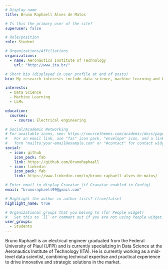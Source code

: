 ```yaml
---
# Display name
title: Bruno Raphaell Alves de Matos

# Is this the primary user of the site?
superuser: false

# Role/position
role: Student

# Organizations/Affiliations
organizations:
  - name: Aeronautics Institute of Technology
    url: "http://www.ita.br/"

# Short bio (displayed in user profile at end of posts)
bio: My research interests include data science, machine learning and LLMs.

interests:
  - Data Science
  - Machine Learning
  - LLMs

education:
  courses:
    - course: Electrical engineering

# Social/Academic Networking
# For available icons, see: https://sourcethemes.com/academic/docs/page-builder/#icons
#   For an email link, use "fas" icon pack, "envelope" icon, and a link in the
#   form "mailto:your-email@example.com" or "#contact" for contact widget.
social:
  - icon: github
    icon_pack: fab
    link: https://github.com/BrunoRaphaell
  - icon: linkedin
    icon_pack: fab
    link: https://www.linkedin.com/in/bruno-raphaell-alves-de-matos/

# Enter email to display Gravatar (if Gravatar enabled in Config)
email: "brunoraphaell99@gmail.com"

# Highlight the author in author lists? (true/false)
highlight_name: true

# Organizational groups that you belong to (for People widget)
#   Set this to `[]` or comment out if you are not using People widget.
user_groups:
  - Students
---
```


Bruno Raphaell is an electrical engineer graduated from the Federal University of Piauí (UFPI) and is currently specializing in Data Science at the Aeronautics Institute of Technology (ITA). He is currently working as a mid-level data scientist, combining technical expertise and practical experience to drive innovative and strategic solutions in the market.
